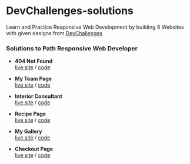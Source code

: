 # DevChallenges-solutions

Learn and Practice Responsive Web Development by building 8 Websites with given designs from [DevChallenges](https://devchallenges.io/paths/responsive-web-developer)


### Solutions to Path Responsive Web Developer

- **404 Not Found**  
[live site](https://amansgz.github.io/css-404-not-found/) / [code](https://github.com/amansgz/css-404-not-found)

- **My Team Page**  
[live site](https://amansgz.github.io/css-my-team-page/) / [code](https://github.com/amansgz/css-my-team-page) 

- **Interior Consultant**  
[live site](https://amansgz.github.io/css-interior-consultant/) / [code](https://github.com/amansgz/css-interior-consultant)

- **Recipe Page**  
[live site](https://amansgz.github.io/css-recipe-page/) / [code](https://github.com/amansgz/css-recipe-page)

- **My Gallery**  
[live site](https://amansgz.github.io/css-my-gallery/) / [code](https://github.com/amansgz/css-my-gallery)

- **Checkout Page**  
[live site](https://amansgz.github.io/css-checkout-page/) / [code](https://github.com/amansgz/css-checkout-page)


